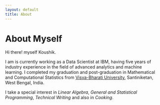 ```yaml
---
layout: default
title: About
---
```

# About Myself

Hi there! myself Koushik.

I am is currently working as a Data Scientist at IBM, having five years of industry experience in the field of advanced analytics and machine learning. I completed my graduation and post-graduation in Mathematical and Computational Statistics from [Visva-Bharati University](https://visvabharati.ac.in/index.html), Santiniketan, West Bengal, India.

I take a special interest in *Linear Algebra*, *General and Statistical Programming*, *Technical Writing* and also in *Cooking*.